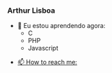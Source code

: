 ### Arthur Lisboa

- 🌱 Eu estou aprendendo agora:
	- C
	- PHP
	- Javascript

<div>
	<a href="https://github.com/ChrisArthLisboa">


</div>

- 📫 How to reach me: 

